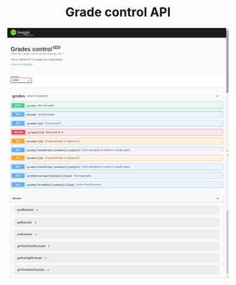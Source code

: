 <h1 align = 'center'> Grade control API</h1>

<p float="left">
  <img src="./screenshot1.png"/>
  <img src="./screenshot2.png"/>
</p>
